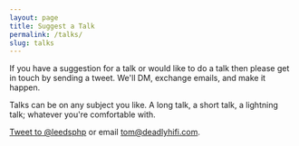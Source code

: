 ```yaml
---
layout: page
title: Suggest a Talk
permalink: /talks/
slug: talks
---
```


If you have a suggestion for a talk or would like to do a talk then please get in touch by sending a tweet. We'll DM, exchange emails, and make it happen.

Talks can be on any subject you like. A long talk, a short talk, a lightning talk; whatever you're comfortable with.

<a href="https://twitter.com/intent/tweet?screen_name=leedsphp" class="twitter-mention-button" data-size="large" data-related="leedsphp">Tweet to @leedsphp</a> or email [tom@deadlyhifi.com](mailto:tom@deadlyhifi.com).
